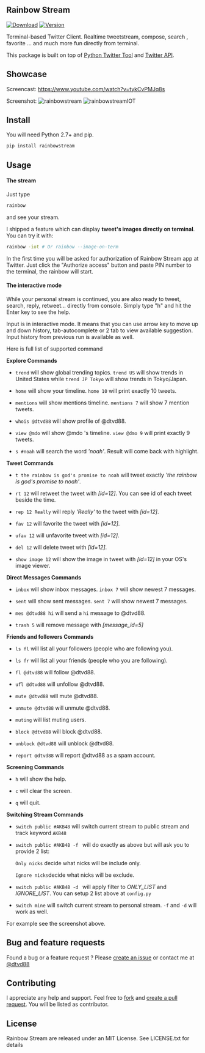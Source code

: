 ## Rainbow Stream

[![Download](http://img.shields.io/pypi/dm/rainbowstream.svg?style=flat)](https://pypi.python.org/pypi/rainbowstream)
[![Version](http://img.shields.io/pypi/v/rainbowstream.svg?style=flat)](https://pypi.python.org/pypi/rainbowstream)

Terminal-based Twitter Client.
Realtime tweetstream, compose, search , favorite ... and much more fun directly from terminal.

This package is built on top of [Python Twitter Tool](http://mike.verdone.ca/twitter/) and [Twitter API](https://dev.twitter.com/docs/api/1.1).

## Showcase
Screencast: 
https://www.youtube.com/watch?v=tykCvPMJq8s
<br>

Screenshot:
![rainbowstream](./screenshot/RainbowStream.png)
![rainbowstreamIOT](./screenshot/RainbowStreamIOT.png)


## Install
You will need Python 2.7+ and pip.

```bash
pip install rainbowstream
```

## Usage
#### The stream
Just type
```bash
rainbow
```
and see your stream.

I shipped a feature which can display **tweet's images directly on terminal**.
You can try it with:
```bash
rainbow -iot # Or rainbow --image-on-term
```

In the first time you will be asked for authorization of Rainbow Stream app at Twitter.
Just click the "Authorize access" button and paste PIN number to the terminal, the rainbow will start.

#### The interactive mode
While your personal stream is continued, you are also ready to tweet, search, reply, retweet... directly from console.
Simply type "h" and hit the Enter key to see the help.

Input is in interactive mode. It means that you can use arrow key to move up and down history, tab-autocomplete or 2 tab to view available suggestion. Input history from previous run is available as well.

Here is full list of supported command

__Explore Commands__

* `trend` will show global trending topics. `trend US` will show trends in United States while `trend JP Tokyo` will show trends in Tokyo/Japan.

* `home` will show your timeline. `home 10` will print exactly 10 tweets.

* `mentions` will show mentions timeline. `mentions 7` will show 7 mention tweets.

* `whois @dtvd88` will show profile of @dtvd88.

* `view @mdo` will show @mdo 's timeline. `view @dmo 9` will print exactly 9 tweets.

* `s #noah` will search the word *'noah'*. Result will come back with highlight.

__Tweet Commands__

* `t the rainbow is god's promise to noah` will tweet exactly *'the rainbow is god's promise to noah'*.

* `rt 12` will retweet the tweet with *[id=12]*. You can see id of each tweet beside the time.

* `rep 12 Really` will reply *'Really'* to the tweet with *[id=12]*.

* `fav 12` will favorite the tweet with *[id=12]*.

* `ufav 12` will unfavorite tweet with *[id=12]*.

* `del 12` will delete tweet with *[id=12]*.

* `show image 12` will show the image in tweet with *[id=12]* in your OS's image viewer.

__Direct Messages Commands__

* `inbox` will show inbox messages. `inbox 7` will show newest 7 messages.

* `sent` will show sent messages. `sent 7` will show newest 7 messages.

* `mes @dtvd88 hi` will send a `hi` message to @dtvd88.

* `trash 5` will remove message with *[message_id=5]*

__Friends and followers Commands__

* `ls fl` will list all your followers (people who are following you).

* `ls fr` will list all your friends (people who you are following).

* `fl @dtvd88` will follow @dtvd88.

* `ufl @dtvd88` will unfollow @dtvd88.

* `mute @dtvd88` will mute @dtvd88.

* `unmute @dtvd88` will unmute @dtvd88.

* `muting` will list muting users.

* `block @dtvd88` will block @dtvd88.

* `unblock @dtvd88` will unblock @dtvd88.

* `report @dtvd88` will report @dtvd88 as a spam account.

__Screening Commands__

* `h` will show the help.

* `c` will clear the screen.

* `q` will quit.

__Switching Stream Commands__

* `switch public #AKB48` will switch current stream to public stream and track keyword `AKB48`

* `switch public #AKB48 -f ` will do exactly as above but will ask you to provide 2 list:

    `Only nicks` decide what nicks will be include only.

    `Ignore nicks`decide what nicks will be exclude.

* `switch public #AKB48 -d ` will apply filter to *ONLY_LIST* and *IGNORE_LIST*.
You can setup 2 list above at `config.py`

* `switch mine` will switch current stream to personal stream. `-f` and `-d` will work as well.

For example see the screenshot above.

## Bug and feature requests
Found a bug or a feature request ? 
Please [create an issue](https://github.com/DTVD/rainbowstream/issues/new)
or contact me at [@dtvd88](https://twitter.com/dtvd88)

## Contributing
I appreciate any help and support. Feel free to 
[fork](https://github.com/DTVD/rainbowstream/fork) 
and 
[create a pull request](https://github.com/DTVD/rainbowstream/compare/).
You will be listed as contributor.

## License
Rainbow Stream are released under an MIT License. See LICENSE.txt for details
